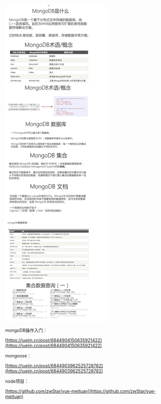 ![1677224208416](image/6.10/1677224208416.png)


mongoDB操作入门：

[https://juejin.cn/post/6844904150635921422](https://juejin.cn/post/6844904150635921422)

mongoose：

[https://juejin.cn/post/6844903962525728782](https://juejin.cn/post/6844903962525728782)

node项目：

[https://github.com/zwStar/vue-meituan](https://github.com/zwStar/vue-meituan)
